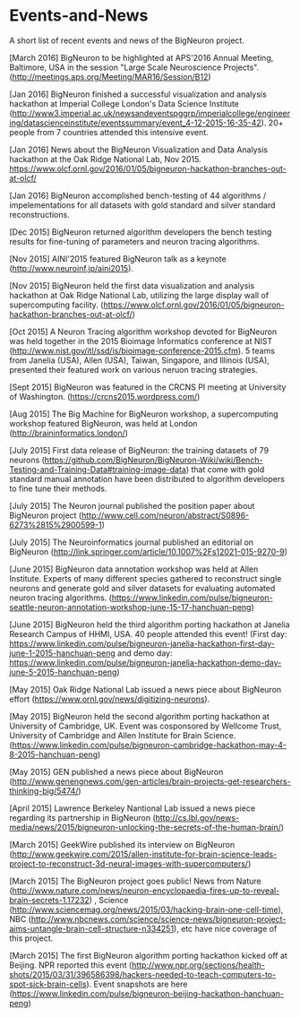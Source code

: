 # Events-and-News

A short list of recent events and news of the BigNeuron project.

[March 2016] BigNeuron to be highlighted at APS'2016 Annual Meeting, Baltimore, USA in the session "Large Scale Neuroscience Projects". (http://meetings.aps.org/Meeting/MAR16/Session/B12)

[Jan 2016] BigNeuron finished a successful visualization and analysis hackathon at Imperial College London's Data Science Institute (http://www3.imperial.ac.uk/newsandeventspggrp/imperialcollege/engineering/datascienceinstitute/eventssummary/event_4-12-2015-16-35-42). 20+ people from 7 countries attended this intensive event. 

[Jan 2016] News about the BigNeuron Visualization and Data Analysis hackathon at the Oak Ridge National Lab, Nov 2015. https://www.olcf.ornl.gov/2016/01/05/bigneuron-hackathon-branches-out-at-olcf/

[Jan 2016] BigNeuron accomplished bench-testing of 44 algorithms / impelementations for all datasets with gold standard and silver standard reconstructions.

[Dec 2015] BigNeuron returned algorithm developers the bench testing results for fine-tuning of parameters and neuron tracing algorithms.

[Nov 2015] AINI'2015 featured BigNeuron talk as a keynote (http://www.neuroinf.jp/aini2015).

[Nov 2015] BigNeuron held the first data visualization and analysis hackathon at Oak Ridge National Lab, utilizing the large display wall of supercomputing facility. (https://www.olcf.ornl.gov/2016/01/05/bigneuron-hackathon-branches-out-at-olcf/)

[Oct 2015] A Neuron Tracing algorithm workshop devoted for BigNeuron was held together in the 2015 Bioimage Informatics conference at NIST (http://www.nist.gov/itl/ssd/is/bioimage-conference-2015.cfm). 5 teams from Janelia (USA), Allen (USA), Taiwan, Singapore, and Illinois (USA), presented their featured work on various neruon tracing strategies.

[Sept 2015] BigNeuron was featured in the CRCNS PI meeting at University of Washington. (https://crcns2015.wordpress.com/)

[Aug 2015] The Big Machine for BigNeuron workshop, a supercomputing workshop featured BigNeuron, was held at London (http://braininformatics.london/)

[July 2015] First data release of BigNeuron: the training datasets of 79 neurons (https://github.com/BigNeuron/BigNeuron-Wiki/wiki/Bench-Testing-and-Training-Data#training-image-data) that come with gold standard manual annotation have been distributed to algorithm developers to fine tune their methods.

[July 2015] The Neuron journal published the position paper about BigNeuron project (http://www.cell.com/neuron/abstract/S0896-6273%2815%2900599-1) 

[July 2015] The Neuroinformatics journal published an editorial on BigNeuron  (http://link.springer.com/article/10.1007%2Fs12021-015-9270-9)

[June 2015] BigNeuron data annotation workshop was held at Allen Institute. Experts of many different species gathered to reconstruct single neurons and generate gold and silver datasets for evaluating automated neuron tracing algorithms. (https://www.linkedin.com/pulse/bigneuron-seattle-neuron-annotation-workshop-june-15-17-hanchuan-peng) 

[June 2015] BigNeuron held the third algorithm porting hackathon at Janelia Research Campus of HHMI, USA. 40 people attended this event! (First day: https://www.linkedin.com/pulse/bigneuron-janelia-hackathon-first-day-june-1-2015-hanchuan-peng and demo day: https://www.linkedin.com/pulse/bigneuron-janelia-hackathon-demo-day-june-5-2015-hanchuan-peng)

[May 2015] Oak Ridge National Lab issued a news piece about BigNeuron effort (https://www.ornl.gov/news/digitizing-neurons). 

[May 2015] BigNeuron held the second algorithm porting hackathon at University of Cambridge, UK. Event was cosponsored by Wellcome Trust, University of Cambridge and Allen Institute for Brain Science. (https://www.linkedin.com/pulse/bigneuron-cambridge-hackathon-may-4-8-2015-hanchuan-peng)

[May 2015] GEN published a news piece about BigNeuron (http://www.genengnews.com/gen-articles/brain-projects-get-researchers-thinking-big/5474/)

[April 2015] Lawrence Berkeley Nantional Lab issued a news piece regarding its partnership in BigNeuron (http://cs.lbl.gov/news-media/news/2015/bigneuron-unlocking-the-secrets-of-the-human-brain/)

[March 2015] GeekWire published its interview on BigNeuron (http://www.geekwire.com/2015/allen-institute-for-brain-science-leads-project-to-reconstruct-3d-neural-images-with-supercomputers/)

[March 2015] The BigNeuron project goes public! News from Nature (http://www.nature.com/news/neuron-encyclopaedia-fires-up-to-reveal-brain-secrets-1.17232) , Science (http://www.sciencemag.org/news/2015/03/hacking-brain-one-cell-time), NBC (http://www.nbcnews.com/science/science-news/bigneuron-project-aims-untangle-brain-cell-structure-n334251), etc have nice coverage of this project.

[March 2015] The first BigNeuron algorithm porting hackathon kicked off at Beijing. NPR reported this event (http://www.npr.org/sections/health-shots/2015/03/31/396586398/hackers-needed-to-teach-computers-to-spot-sick-brain-cells). Event snapshots are here (https://www.linkedin.com/pulse/bigneuron-beijing-hackathon-hanchuan-peng)
